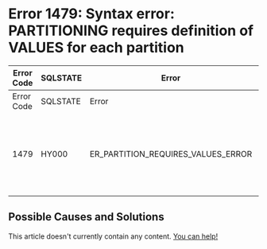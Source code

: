 
# Error 1479: Syntax error: PARTITIONING requires definition of VALUES for each partition


| Error Code | SQLSTATE | Error | Description |
| --- | --- | --- | --- |
| Error Code | SQLSTATE | Error | Description |
| 1479 | HY000 | ER_PARTITION_REQUIRES_VALUES_ERROR | Syntax error: %s PARTITIONING requires definition of VALUES %s for each partition |




## Possible Causes and Solutions


This article doesn't currently contain any content. [You can help!](/kb/en/writing-and-editing-knowledge-base-articles/)

